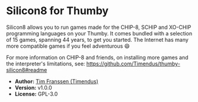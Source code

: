 # Silicon8 for Thumby

Silicon8 allows you to run games made for the CHIP-8, SCHIP and XO-CHIP programming languages on your Thumby. It comes bundled with a selection of 15 games, spanning 44 years, to get you started. The Internet has many more compatible games if you feel adventurous 😄

For more information on CHIP-8 and friends, on installing more games and the interpreter's limitations, see: https://github.com/Timendus/thumby-silicon8#readme

* **Author:** [Tim Franssen (Timendus)](https://github.com/Timendus)
* **Version:** v1.0.0
* **License:** GPL-3.0
